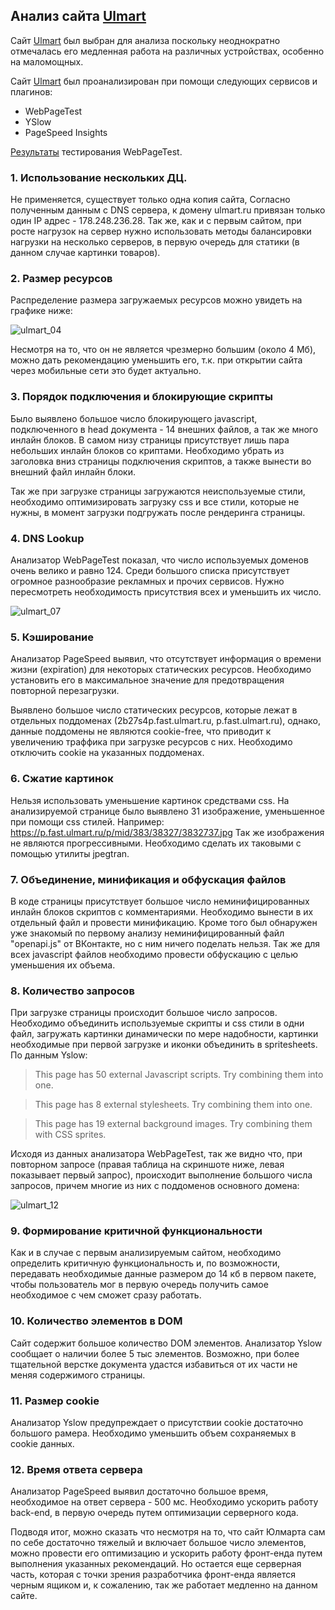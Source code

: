
## Анализ сайта [Ulmart]

Сайт [Ulmart] был выбран для анализа поскольку неоднократно отмечалась его медленная работа на различных устройствах, особенно на маломощных.

Сайт [Ulmart] был проанализирован при помощи следующих сервисов и плагинов:
- WebPageTest
- YSlow
- PageSpeed Insights

[Результаты](https://www.webpagetest.org/result/160804_S4_B67)  тестирования WebPageTest. 

### 1. Использование нескольких ДЦ.
Не применяется, существует только одна копия сайта, Согласно полученным данным с DNS сервера, к домену ulmart.ru привязан только один IP адрес - 178.248.236.28. Так же, как и с первым сайтом, при росте нагрузок на сервер нужно использовать методы балансировки нагрузки на несколько серверов, в первую очередь для статики (в данном случае картинки товаров).

### 2. Размер ресурсов

Распределение размера загружаемых ресурсов можно увидеть на графике ниже:

![ulmart_04](https://cloud.githubusercontent.com/assets/18663439/17391425/ab89ad94-5a1e-11e6-8e6a-7eeb3e7fd608.png)

Несмотря на то, что он не является чрезмерно большим (около 4 Мб), можно дать рекомендацию уменьшить его, т.к. при открытии сайта через мобильные сети это будет актуально.

### 3. Порядок подключения и блокирующие скрипты

Было выявлено большое число блокирующего javascript, подключенного в head документа - 14 внешних файлов, а так же много инлайн блоков. В самом низу страницы присутствует лишь пара небольших инлайн блоков со криптами.
Необходимо убрать из заголовка вниз страницы подключения скриптов, а также вынести во внешний файл инлайн блоки.

Так же при загрузке страницы загружаются неиспользуемые стили, необходимо оптимизировать загрузку  css и все стили, которые не нужны, в момент загрузки подгружать после рендеринга страницы.

### 4. DNS Lookup

Анализатор WebPageTest показал, что число используемых доменов очень велико и равно 124. Среди большого списка присутствует огромное разнообразие рекламных и прочих сервисов. Нужно пересмотреть необходимость присутствия всех и уменьшить их число.

![ulmart_07](https://cloud.githubusercontent.com/assets/18663439/17391499/3c70b604-5a1f-11e6-9351-715091f0e073.png)


### 5. Кэширование

Анализатор PageSpeed выявил, что отсутствует информация о времени жизни (expiration) для некоторых статических ресурсов. Необходимо установить его в максимальное значение для предотвращения повторной перезагрузки.

Выявлено большое число статических ресурсов, которые лежат в отдельных поддоменах (2b27s4p.fast.ulmart.ru, p.fast.ulmart.ru), однако, данные поддомены не являются cookie-free, что приводит к увеличению траффика при загрузке ресурсов с них. Необходимо отключить cookie на указанных поддоменах.

### 6. Сжатие картинок

Нельзя использовать уменьшение картинок средствами css. На анализируемой странице было выявлено 31 изображение, уменьшенное при помощи css стилей. Например: https://p.fast.ulmart.ru/p/mid/383/38327/3832737.jpg
Так же изображения не являются прогрессивными. Необходимо сделать их таковыми с помощью утилиты jpegtran.

### 7. Объединение, минификация и обфускация файлов

В коде страницы присутствует большое число неминифицированных инлайн блоков скриптов с комментариями. Необходимо вынести в их отдельный файл и провести минификацию.
Кроме того был обнаружен уже знакомый по первому анализу неминифицированный файл "openapi.js" от ВКонтакте, но с ним ничего поделать нельзя.
Так же для всех javascript файлов необходимо провести обфускацию с целью уменьшения их объема.

### 8. Количество запросов

При загрузке страницы происходит большое число запросов.
Необходимо объединить используемые  скрипты и css стили в одни файл, загружать картинки динамически по мере надобности, картинки необходимые при первой загрузке и иконки объединить в spritesheets.
По данным Yslow:
> This page has 50 external Javascript scripts. Try combining them into one.

> This page has 8 external stylesheets. Try combining them into one.

> This page has 19 external background images. Try combining them with CSS sprites.

Исходя из данных анализатора WebPageTest, так же видно что, при повторном запросе (правая таблица на скриншоте ниже, левая показывает первый запрос), происходит выполнение большого числа запросов, причем многие из них с поддоменов основного домена:

![ulmart_12](https://cloud.githubusercontent.com/assets/18663439/17391508/51a2f078-5a1f-11e6-8463-5f3e5ef81c8d.png)

### 9. Формирование критичной функциональности

Как и в случае с первым анализируемым сайтом, необходимо определить критичную функциональность и, по возможности, передавать необходимые данные размером до 14 кб в первом пакете, чтобы пользователь мог в первую очередь получить самое необходимое с чем сможет сразу работать.

### 10. Количество элементов в DOM

Сайт содержит большое количество DOM элементов. Анализатор Yslow сообщает о наличии более 5 тыс элементов. Возможно, при более тщательной верстке документа удастся избавиться от их части не меняя содержимого страницы.

### 11. Размер cookie

Анализатор Yslow предупреждает о присутствии cookie достаточно большого рамера. Необходимо уменьшить объем сохраняемых в cookie данных.

### 12. Время ответа сервера

Анализатор PageSpeed выявил достаточно большое время, необходимое на ответ сервера - 500 мс. Необходимо ускорить работу back-end, в первую очередь путем оптимизации серверного кода.

Подводя итог, можно сказать что несмотря на то, что сайт Юлмарта сам по себе достаточно тяжелый и включает большое число элементов, можно провести его оптимизацию и ускорить работу фронт-енда путем выполнения указанных рекомендаций. Но остается еще серверная часть, которая с точки зрения разработчика фронт-енда является черным ящиком и, к сожалению, так же работает медленно на данном сайте.

[Ulmart]: <ulmart.ru>